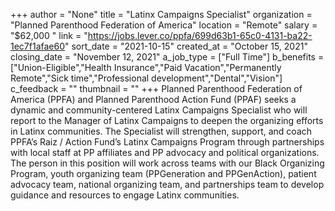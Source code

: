 +++
author = "None"
title = "Latinx Campaigns Specialist"
organization = "Planned Parenthood Federation of America"
location = "Remote"
salary = "$62,000 "
link = "https://jobs.lever.co/ppfa/699d63b1-65c0-4131-ba22-1ec7f1afae60"
sort_date = "2021-10-15"
created_at = "October 15, 2021"
closing_date = "November 12, 2021"
a_job_type = ["Full Time"]
b_benefits = ["Union-Eligible","Health Insurance","Paid Vacation","Permanently Remote","Sick time","Professional development","Dental","Vision"]
c_feedback = ""
thumbnail = ""
+++
Planned Parenthood Federation of America (PPFA) and Planned Parenthood Action Fund (PPAF) seeks a dynamic and community-centered Latinx Campaigns Specialist who will report to the Manager of Latinx Campaigns to deepen the organizing efforts in Latinx communities. The Specialist will strengthen, support, and coach PPFA’s Raiz / Action Fund’s Latinx Campaigns Program through partnerships with local staff at PP affiliates and PP advocacy and political organizations. The person in this position will work across teams with our Black Organizing Program, youth organizing team (PPGeneration and PPGenAction), patient advocacy team, national organizing team, and partnerships team to develop guidance and resources to engage Latinx communities.